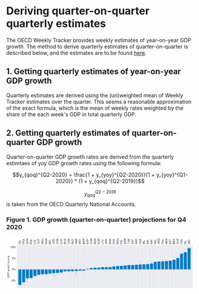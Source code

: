 <!-- MathJax -->
<script type="text/javascript"
  src="https://cdnjs.cloudflare.com/ajax/libs/mathjax/2.7.3/MathJax.js?config=TeX-AMS-MML_HTMLorMML">
</script>

# Deriving quarter-on-quarter quarterly estimates

The OECD Weekly Tracker provides weekly estimates of year-on-year GDP growth. The method to derive quarterly estimates of quarter-on-quarter is described below, and the estimates are to be found [here](https://algobank.oecd.org:4430/Nicolas.WOLOSZKO/the-oecd-weekly-tracker/-/raw/master/Data/quarter_on_quarter.xlsx).

## 1. Getting quarterly estimates of year-on-year GDP growth

Quarterly estimates are derived using the (un)weighted mean of Weekly Tracker estimates over the quarter. This seems a reasonable approximation of the exact formula, which is the mean of weekly rates weighted by the share of the each week's GDP in total quarterly GDP. 

## 2. Getting quarterly estimates of quarter-on-quarter GDP growth

Quarter-on-quarter GDP growth rates are derived from the quarterly estimtaes of yoy GDP growth rates using the following formula:

$$y_{qoq}^{Q2-2020} = \frac{1 + y_{yoy}^{Q2-2020}}{1 + y_{yoy}^{Q1-2020}} * (1 + y_{qoq}^{Q2-2019})$$

$$ y_{qoq}^{Q2-2019} $$ is taken from the OECD Quarterly National Accounts. 

### Figure 1. GDP growth (quarter-on-quarter) projections for Q4 2020
![](Figures/Histogram%20Q4%20qoq.png)

